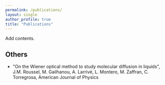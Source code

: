 ```yaml
---
permalink: /publications/
layout: single
author_profile: true
title: "Publications"
---
```


Add contents.

## Others

- "On the Wiener optical method to study molecular diffusion in liquids", J.M. Roussel, M. Gailhanou, A. Larrivé, L. Montero, M. Zaffran, C. Torregrosa, American Journal of Physics
